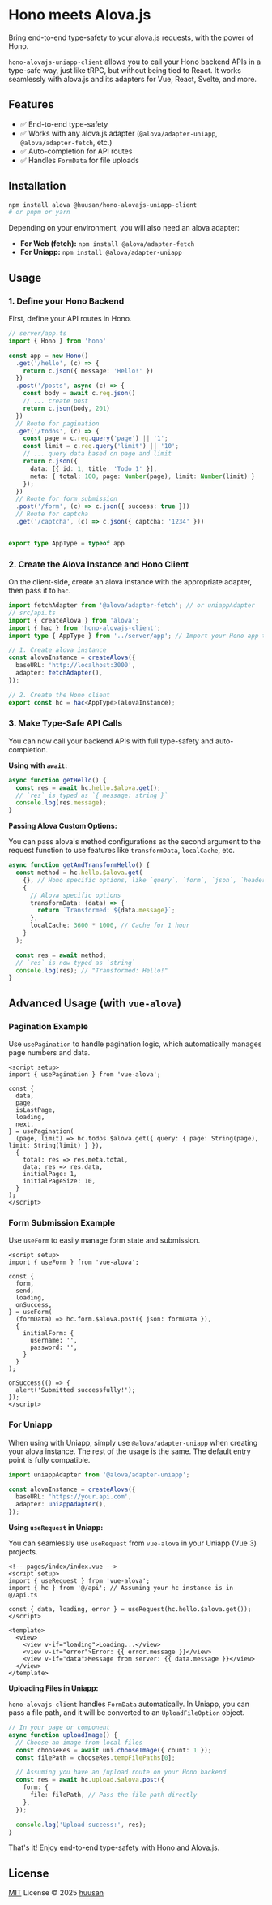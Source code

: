# Hono meets Alova.js

Bring end-to-end type-safety to your alova.js requests, with the power of Hono.

`hono-alovajs-uniapp-client` allows you to call your Hono backend APIs in a type-safe way, just like tRPC, but without being tied to React. It works seamlessly with alova.js and its adapters for Vue, React, Svelte, and more.

## Features

- ✅ End-to-end type-safety
- ✅ Works with any alova.js adapter (`@alova/adapter-uniapp`, `@alova/adapter-fetch`, etc.)
- ✅ Auto-completion for API routes
- ✅ Handles `FormData` for file uploads

## Installation

```bash
npm install alova @huusan/hono-alovajs-uniapp-client
# or pnpm or yarn
```

Depending on your environment, you will also need an alova adapter:

- **For Web (fetch):** `npm install @alova/adapter-fetch`
- **For Uniapp:** `npm install @alova/adapter-uniapp`

## Usage

### 1. Define your Hono Backend

First, define your API routes in Hono.

```typescript
// server/app.ts
import { Hono } from 'hono'

const app = new Hono()
  .get('/hello', (c) => {
    return c.json({ message: 'Hello!' })
  })
  .post('/posts', async (c) => {
    const body = await c.req.json()
    // ... create post
    return c.json(body, 201)
  })
  // Route for pagination
  .get('/todos', (c) => {
    const page = c.req.query('page') || '1';
    const limit = c.req.query('limit') || '10';
    // ... query data based on page and limit
    return c.json({
      data: [{ id: 1, title: 'Todo 1' }],
      meta: { total: 100, page: Number(page), limit: Number(limit) }
    });
  })
  // Route for form submission
  .post('/form', (c) => c.json({ success: true }))
  // Route for captcha
  .get('/captcha', (c) => c.json({ captcha: '1234' }))


export type AppType = typeof app
```

### 2. Create the Alova Instance and Hono Client

On the client-side, create an alova instance with the appropriate adapter, then pass it to `hac`.

```typescript
import fetchAdapter from '@alova/adapter-fetch'; // or uniappAdapter
// src/api.ts
import { createAlova } from 'alova';
import { hac } from 'hono-alovajs-client';
import type { AppType } from '../server/app'; // Import your Hono app type

// 1. Create alova instance
const alovaInstance = createAlova({
  baseURL: 'http://localhost:3000',
  adapter: fetchAdapter(),
});

// 2. Create the Hono client
export const hc = hac<AppType>(alovaInstance);
```

### 3. Make Type-Safe API Calls

You can now call your backend APIs with full type-safety and auto-completion.

**Using with `await`:**

```typescript
async function getHello() {
  const res = await hc.hello.$alova.get();
  // `res` is typed as `{ message: string }`
  console.log(res.message);
}
```

**Passing Alova Custom Options:**

You can pass alova's method configurations as the second argument to the request function to use features like `transformData`, `localCache`, etc.

```typescript
async function getAndTransformHello() {
  const method = hc.hello.$alova.get(
    {}, // Hono specific options, like `query`, `form`, `json`, `header`, `param`
    {
      // Alova specific options
      transformData: (data) => {
        return `Transformed: ${data.message}`;
      },
      localCache: 3600 * 1000, // Cache for 1 hour
    }
  );

  const res = await method;
  // `res` is now typed as `string`
  console.log(res); // "Transformed: Hello!"
}
```

## Advanced Usage (with `vue-alova`)

### Pagination Example

Use `usePagination` to handle pagination logic, which automatically manages page numbers and data.

```vue
<script setup>
import { usePagination } from 'vue-alova';

const {
  data,
  page,
  isLastPage,
  loading,
  next,
} = usePagination(
  (page, limit) => hc.todos.$alova.get({ query: { page: String(page), limit: String(limit) } }),
  {
    total: res => res.meta.total,
    data: res => res.data,
    initialPage: 1,
    initialPageSize: 10,
  }
);
</script>
```

### Form Submission Example

Use `useForm` to easily manage form state and submission.

```vue
<script setup>
import { useForm } from 'vue-alova';

const {
  form,
  send,
  loading,
  onSuccess,
} = useForm(
  (formData) => hc.form.$alova.post({ json: formData }),
  {
    initialForm: {
      username: '',
      password: '',
    }
  }
);

onSuccess(() => {
  alert('Submitted successfully!');
});
</script>
```

### For Uniapp

When using with Uniapp, simply use `@alova/adapter-uniapp` when creating your alova instance. The rest of the usage is the same. The default entry point is fully compatible.

```typescript
import uniappAdapter from '@alova/adapter-uniapp';

const alovaInstance = createAlova({
  baseURL: 'https://your.api.com',
  adapter: uniappAdapter(),
});
```

**Using `useRequest` in Uniapp:**

You can seamlessly use `useRequest` from `vue-alova` in your Uniapp (Vue 3) projects.

```vue
<!-- pages/index/index.vue -->
<script setup>
import { useRequest } from 'vue-alova';
import { hc } from '@/api'; // Assuming your hc instance is in @/api.ts

const { data, loading, error } = useRequest(hc.hello.$alova.get());
</script>

<template>
  <view>
    <view v-if="loading">Loading...</view>
    <view v-if="error">Error: {{ error.message }}</view>
    <view v-if="data">Message from server: {{ data.message }}</view>
  </view>
</template>
```

**Uploading Files in Uniapp:**

`hono-alovajs-client` handles `FormData` automatically. In Uniapp, you can pass a file path, and it will be converted to an `UploadFileOption` object.

```typescript
// In your page or component
async function uploadImage() {
  // Choose an image from local files
  const chooseRes = await uni.chooseImage({ count: 1 });
  const filePath = chooseRes.tempFilePaths[0];

  // Assuming you have an /upload route on your Hono backend
  const res = await hc.upload.$alova.post({
    form: {
      file: filePath, // Pass the file path directly
    },
  });

  console.log('Upload success:', res);
}
```

That's it! Enjoy end-to-end type-safety with Hono and Alova.js.

## License

[MIT](./LICENSE) License © 2025 [huusan](https://github.com/huusan)
